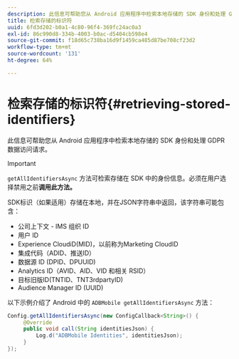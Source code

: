 ```yaml
---
description: 此信息可帮助您从 Android 应用程序中检索本地存储的 SDK 身份和处理 GDPR 数据访问请求。
title: 检索存储的标识符
uuid: 6fd3d202-b0a1-4c80-96f4-369fc24ac0a3
exl-id: 86c990d8-334b-4003-b0ac-d5404cb598e4
source-git-commit: f18d65c738ba16d9f1459ca485d87be708cf23d2
workflow-type: tm+mt
source-wordcount: '131'
ht-degree: 64%

---
```


# 检索存储的标识符{#retrieving-stored-identifiers}

此信息可帮助您从 Android 应用程序中检索本地存储的 SDK 身份和处理 GDPR 数据访问请求。

>[!IMPORTANT]
>
>`getAllIdentifiersAsync` 方法可检索存储在 SDK 中的身份信息。必须在用户选择禁用之前&#x200B;**调用此方法。**

SDK标识（如果适用）存储在本地，并在JSON字符串中返回，该字符串可能包含：

* 公司上下文 - IMS 组织 ID
* 用户 ID
* Experience CloudiD(MID)，以前称为Marketing CloudID
* 集成代码（ADID、推送ID）
* 数据源 ID (DPID、DPUUID)
* Analytics ID（AVID、AID、VID 和相关 RSID）
* 目标旧版ID(TNTID、TNT3rdpartyID)
* Audience Manager ID (UUID)

以下示例介绍了 Android 中的 `ADBMobile getAllIdentifiersAsync` 方法：

```java
Config.getAllIdentifiersAsync(new ConfigCallback<String>() { 
     @Override 
     public void call(String identitiesJson) {                 
         Log.d("ADBMobile Identities", identitiesJson); 
     } 
});
```
